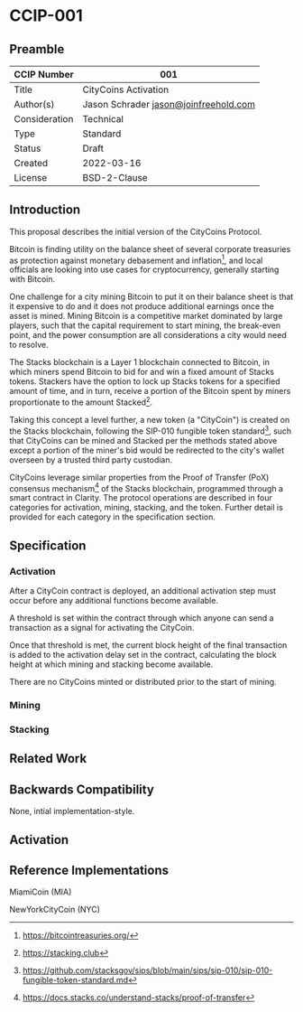 # CCIP-001

## Preamble

| CCIP Number   | 001                                   |
| ------------- | ------------------------------------- |
| Title         | CityCoins Activation                  |
| Author(s)     | Jason Schrader jason@joinfreehold.com |
| Consideration | Technical                             |
| Type          | Standard                              |
| Status        | Draft                                 |
| Created       | 2022-03-16                            |
| License       | BSD-2-Clause                          |

## Introduction

This proposal describes the initial version of the CityCoins Protocol.

Bitcoin is finding utility on the balance sheet of several corporate treasuries as protection against monetary debasement and inflation[^1], and local officials are looking into use cases for cryptocurrency, generally starting with Bitcoin.

One challenge for a city mining Bitcoin to put it on their balance sheet is that it expensive to do and it does not produce additional earnings once the asset is mined. Mining Bitcoin is a competitive market dominated by large players, such that the capital requirement to start mining, the break-even point, and the power consumption are all considerations a city would need to resolve.

The Stacks blockchain is a Layer 1 blockchain connected to Bitcoin, in which miners spend Bitcoin to bid for and win a fixed amount of Stacks tokens. Stackers have the option to lock up Stacks tokens for a specified amount of time, and in turn, receive a portion of the Bitcoin spent by miners proportionate to the amount Stacked[^2].

Taking this concept a level further, a new token (a "CityCoin") is created on the Stacks blockchain, following the SIP-010 fungible token standard[^3], such that CityCoins can be mined and Stacked per the methods stated above except a portion of the miner's bid would be redirected to the city's wallet overseen by a trusted third party custodian.

CityCoins leverage similar properties from the Proof of Transfer (PoX) consensus mechanism[^4] of the Stacks blockchain, programmed through a smart contract in Clarity. The protocol operations are described in four categories for activation, mining, stacking, and the token. Further detail is provided for each category in the specification section.

[^1]: https://bitcointreasuries.org/
[^2]: https://stacking.club
[^3]: https://github.com/stacksgov/sips/blob/main/sips/sip-010/sip-010-fungible-token-standard.md
[^4]: https://docs.stacks.co/understand-stacks/proof-of-transfer

## Specification

### Activation

After a CityCoin contract is deployed, an additional activation step must occur before any additional functions become available.

A threshold is set within the contract through which anyone can send a transaction as a signal for activating the CityCoin.

Once that threshold is met, the current block height of the final transaction is added to the activation delay set in the contract, calculating the block height at which mining and stacking become available.

There are no CityCoins minted or distributed prior to the start of mining.

### Mining

### Stacking

## Related Work

## Backwards Compatibility

None, intial implementation-style.

## Activation

## Reference Implementations

MiamiCoin (MIA)

NewYorkCityCoin (NYC)
